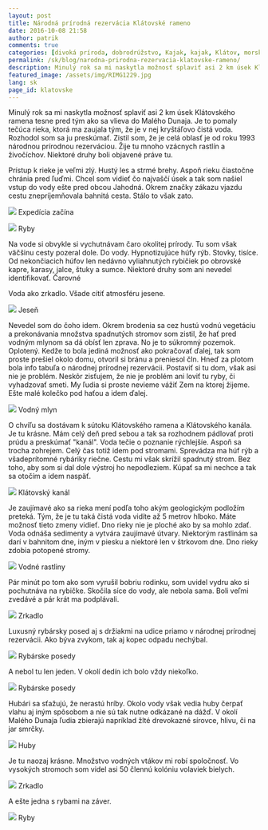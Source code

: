 ```yaml
---
layout: post
title: Národná prírodná rezervácia Klátovské rameno
date: 2016-10-08 21:58
author: patrik
comments: true
categories: [divoká príroda, dobrodrúžstvo, Kajak, kajak, Klátov, morský kajak, pádlovanie, príroda, rieka, Slovenčina, Slovensko]
permalink: /sk/blog/narodna-prirodna-rezervacia-klatovske-rameno/
description: Minulý rok sa mi naskytla možnosť splaviť asi 2 km úsek Klátovského ramena tesne pred tým ako sa vlieva do Malého Dunaja. Je to pomaly tečúca rieka, ktorá ma zaujala tým, že je v nej kryštáľovo čistá voda. Rozhodol som sa ju preskúmať.
featured_image: /assets/img/RIMG1229.jpg
lang: sk
page_id: klatovske
---
```

Minulý rok sa mi naskytla možnosť splaviť asi 2 km úsek Klátovského ramena tesne pred tým ako sa vlieva do Malého Dunaja. Je to pomaly tečúca rieka, ktorá ma zaujala tým, že je v nej kryštáľovo čistá voda. Rozhodol som sa ju preskúmať. Zistil som, že je celá oblasť je od roku 1993 národnou prírodnou rezerváciou. Žije tu mnoho vzácnych rastlín a živočíchov. Niektoré druhy boli objavené práve tu.

Prístup k rieke je veľmi zlý. Hustý les a strmé brehy. Aspoň rieku čiastočne chránia pred ľuďmi. Chcel som vidieť čo najvaščí úsek a tak som našiel vstup do vody ešte pred obcou Jahodná. Okrem značky zákazu vjazdu cestu znepríjemňovala bahnitá cesta. Stálo to však zato.

![](/assets/img/RIMG1227.jpg)
Expedícia začína


![](/assets/img/RIMG1212.jpg)
Ryby


Na vode si obvykle si vychutnávam čaro okolitej prírody. Tu som však väčšinu cesty pozeral dole. Do vody. Hypnotizujúce húfy rýb. Stovky, tisíce. Od nekončiacich húfov len nedávno vyliahnutých rybičiek po obrovské kapre, karasy, jalce, štuky a sumce. Niektoré druhy som ani nevedel identifikovať. Čarovné

Voda ako zrkadlo. Všade cítiť atmosféru jesene.

![](/assets/img/RIMG1229.jpg)
Jeseň

Nevedel som do čoho idem. Okrem brodenia sa cez hustú vodnú vegetáciu a prekonávania množstva spadnutých stromov som zistil, že hať pred vodným mlynom sa dá obísť len zprava. No je to súkromný pozemok. Oplotený. Kedže to bola jediná možnosť ako pokračovať ďalej, tak som proste prešiel okolo domu, otvoril si bránu a preniesol čln. Hneď za plotom bola info tabuľa o národnej prírodnej rezervácii. Postaviť si tu dom, však asi nie je problém. Neskôr zisťujem, že nie je problém ani loviť tu ryby, či vyhadzovať smeti. My ľudia si proste nevieme vážiť Zem na ktorej žijeme. Ešte malé kolečko pod haťou a idem ďalej.

![](/assets/img/RIMG1234.jpg)
Vodný mlyn

O chvíľu sa dostávam k sútoku Klátovského ramena a Klátovského kanála. Je tu krásne. Mám celý deň pred sebou a tak sa rozhodnem pádlovať proti prúdu a preskúmať "kanál". Voda tečie o poznanie rýchlejšíe. Aspoň sa trocha zohrejem. Celý čas totiž idem pod stromami. Sprevádza ma húf rýb a všadeprítomné rybáriky riečne. Cestu mi však skrížil spadnutý strom. Bez toho, aby som si dal dole výstroj ho nepodleziem. Kúpať sa mi nechce a tak sa otočím a idem naspäť.

![](/assets/img/RIMG1238.jpg)
Klátovský kanál

Je zaujímavé ako sa rieka mení podľa toho akým geologickým podložím preteká. Tým, že je tu taká čistá voda vidíte až 5 metrov hlboko. Máte možnosť tieto zmeny vidieť. Dno rieky nie je ploché ako by sa mohlo zdať. Voda odnáša sedimenty a vytvára zaujímavé útvary. Niektorým rastlinám sa darí v bahnitom dne, iným v piesku a niektoré len v štrkovom dne. Dno rieky zdobia potopené stromy.

![](/assets/img/RIMG1247.jpg)
Vodné rastliny

Pár minút po tom ako som vyrušil bobriu rodinku, som uvidel vydru ako si pochutnáva na rybičke. Skočila síce do vody, ale nebola sama. Boli veľmi zvedávé a pár krát ma podplávali.

![](/assets/img/RIMG1252.jpg)
Zrkadlo

Luxusný rybársky posed aj s držiakmi na udice priamo v národnej prírodnej rezervácii. Ako býva zvykom, tak aj kopec odpadu nechýbal.

![](/assets/img/RIMG1260.jpg)
Rybárske posedy

A nebol tu len jeden. V okolí dedín ich bolo vždy niekoľko.

![](/assets/img/RIMG1261.jpg)
Rybárske posedy

Hubári sa sťažujú, že nerastú hríby. Okolo vody však vedia huby čerpať vlahu aj iným spôsobom a nie sú tak nutne odkázané na dážď. V okolí Malého Dunaja ľudia zbierajú napríklad žlté drevokazné sírovce, hlivu, či na jar smrčky.

![](/assets/img/RIMG1264.jpg)
Huby

Je tu naozaj krásne. Množstvo vodných vtákov mi robí spoločnosť. Vo vysokých stromoch som videl asi 50 člennú kolóniu volaviek bielych.

![](/assets/img/RIMG1270.jpg)
Zrkadlo

A ešte jedna s rybami na záver.

![](/assets/img/RIMG1222.jpg)
Ryby